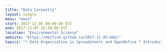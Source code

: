 ```yaml
---
title: "Data Carpentry"
layout: single
menu: "main"
start: 2017-11-05 09:00:00 EST
end: 2017-11-07 16:30:00 EST
location: "Environmental Science"
website: "https://mesfind.github.io/2017-11-05-AAU/"
topics: "* Data Organization in Spreadsheets and OpenRefine * Introduction to R * Data Analysis and Visualization in R * SQL for Data Management *"
---
```

